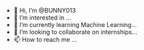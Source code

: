 - 👋 Hi, I’m @BUNNY013
- 👀 I’m interested in ...
- 🌱 I’m currently learning Machine Learning...
- 💞️ I’m looking to collaborate on internships...
- 📫 How to reach me ...

<!---
BUNNY013/BUNNY013 is a ✨ special ✨ repository because its `README.md` (this file) appears on your GitHub profile.
You can click the Preview link to take a look at your changes.
--->
